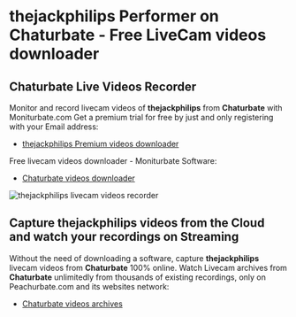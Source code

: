 # thejackphilips Performer on Chaturbate - Free LiveCam videos downloader

## Chaturbate Live Videos Recorder

Monitor and record livecam videos of **thejackphilips** from **Chaturbate** with Moniturbate.com
Get a premium trial for free by just and only registering with your Email address:
* [thejackphilips Premium videos downloader](https://moniturbate.com/request-demo-licence-key.html)

Free livecam videos downloader - Moniturbate Software:
* [Chaturbate videos downloader](https://moniturbate.com/moniturbate-download-software.html)

![thejackphilips livecam videos recorder](https://peachurnet.com/templates/moniturbate-software.png)


## Capture thejackphilips videos from the Cloud and watch your recordings on Streaming

Without the need of downloading a software, capture **thejackphilips** livecam videos from **Chaturbate** 100% online.
Watch Livecam archives from **Chaturbate** unlimitedly from thousands of existing recordings, only on Peachurbate.com and its websites network:
* [Chaturbate videos archives](https://peachurnet.com/)